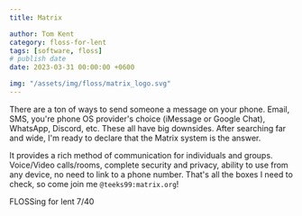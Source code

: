 ```yaml
---
title: Matrix

author: Tom Kent
category: floss-for-lent
tags: [software, floss]
# publish date
date: 2023-03-31 00:00:00 +0600

img: "/assets/img/floss/matrix_logo.svg"
---
```


There are a ton of ways to send someone a message on your phone. Email, SMS, you're phone OS provider's choice 
(iMessage or Google Chat), WhatsApp, Discord, etc. These all have big downsides. After searching far and wide, I'm 
ready to declare that the Matrix system is the answer. 

It provides a rich method of communication for individuals and groups. Voice/Video calls/rooms, complete security and 
privacy, ability to use from any device, no need to link to a phone number. That's all the boxes I need to check, so
come join me `@teeks99:matrix.org`!

FLOSSing for lent 7/40